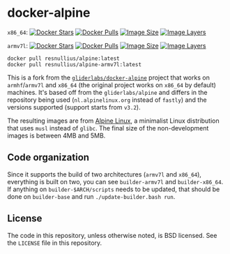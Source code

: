 # docker-alpine

`x86_64`:
[![Docker Stars](https://img.shields.io/docker/stars/resnullius/alpine.svg)][hub]
[![Docker Pulls](https://img.shields.io/docker/pulls/resnullius/alpine.svg)][hub]
[![Image Size](https://img.shields.io/imagelayers/image-size/resnullius/alpine/latest.svg)](https://imagelayers.io/?images=resnullius/alpine:latest)
[![Image Layers](https://img.shields.io/imagelayers/layers/resnullius/alpine/latest.svg)](https://imagelayers.io/?images=resnullius/alpine:latest)

`armv7l`:
[![Docker Stars](https://img.shields.io/docker/stars/resnullius/alpine-armv7l.svg)][hub-arm]
[![Docker Pulls](https://img.shields.io/docker/pulls/resnullius/alpine-armv7l.svg)][hub-arm]
[![Image Size](https://img.shields.io/imagelayers/image-size/resnullius/alpine-armv7l/latest.svg)](https://imagelayers.io/?images=resnullius/alpine-armv7l:latest)
[![Image Layers](https://img.shields.io/imagelayers/layers/resnullius/alpine-armv7l/latest.svg)](https://imagelayers.io/?images=resnullius/alpine-armv7l:latest)

    docker pull resnullius/alpine:latest
    docker pull resnullius/alpine-armv7l:latest

This is a fork from the [`gliderlabs/docker-alpine`](https://github.com/gliderlabs/docker-alpine) project that works on `armhf`/`armv7l` and `x86_64` (the original project works on `x86_64` by default) machines. It's based off from the `gliderlabs/alpine` and differs in the repository being used (`nl.alpinelinux.org` instead of `fastly`) and the versions supported (support starts from `v3.2`).

The resulting images are from [Alpine Linux][alpine], a minimalist Linux distribution that uses `musl` instead of `glibc`. The final size of the non-development images is between 4MB and 5MB.

## Code organization

Since it supports the build of two architectures (`armv7l` and `x86_64`), everything is built on two, you can see `builder-armv7l` and `builder-x86_64`. If anything on `builder-$ARCH/scripts` needs to be updated, that should be done on `builder-base` and run `./update-builder.bash run`.

## License

The code in this repository, unless otherwise noted, is BSD licensed. See the `LICENSE` file in this repository.

[alpine]: https://www.alpinelinux.org/
[hub]: https://hub.docker.com/r/resnullius/alpine/
[hub-arm]: https://hub.docker.com/r/resnullius/alpine-armv7l/
